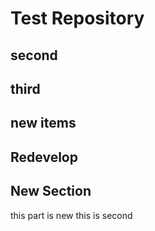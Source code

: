 # Test Repository

## second

## third

## new items

## Redevelop

## New Section
this part is new
this is second
